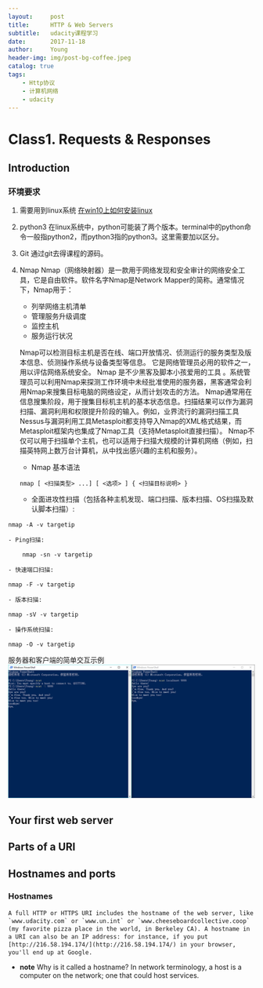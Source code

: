 ```yaml
---
layout:     post
title:      HTTP & Web Servers
subtitle:   udacity课程学习
date:       2017-11-18
author:     Young
header-img: img/post-bg-coffee.jpeg
catalog: true
tags:
    - Http协议
    - 计算机网络
    - udacity
---
```


# Class1. Requests & Responses

## Introduction

### 环境要求

1. 需要用到linux系统
	[在win10上如何安装linux](https://msdn.microsoft.com/en-us/commandline/wsl/install-win10)

2. python3
	在linux系统中，python可能装了两个版本。terminal中的python命令一般指python2，而python3指的python3。这里需要加以区分。

3. Git
	通过git去得课程的源码。

4. Nmap
	Nmap（网络映射器）是一款用于网络发现和安全审计的网络安全工具，它是自由软件。软件名字Nmap是Network Mapper的简称。通常情况下，Nmap用于：
	- 列举网络主机清单
	- 管理服务升级调度
	- 监控主机
	- 服务运行状况

	Nmap可以检测目标主机是否在线、端口开放情况、侦测运行的服务类型及版本信息、侦测操作系统与设备类型等信息。 它是网络管理员必用的软件之一，用以评估网络系统安全。
	Nmap 是不少黑客及脚本小孩爱用的工具 。系统管理员可以利用Nmap来探测工作环境中未经批准使用的服务器，黑客通常会利用Nmap来搜集目标电脑的网络设定，从而计划攻击的方法。
	Nmap通常用在信息搜集阶段，用于搜集目标机主机的基本状态信息。扫描结果可以作为漏洞扫描、漏洞利用和权限提升阶段的输入。例如，业界流行的漏洞扫描工具Nessus与漏洞利用工具Metasploit都支持导入Nmap的XML格式结果，而Metasploit框架内也集成了Nmap工具（支持Metasploit直接扫描）。
	Nmap不仅可以用于扫描单个主机，也可以适用于扫描大规模的计算机网络（例如，扫描英特网上数万台计算机，从中找出感兴趣的主机和服务）。

	- Nmap 基本语法
	```
	nmap [ <扫描类型> ...] [ <选项> ] { <扫描目标说明> }
	```

	- 全面进攻性扫描（包括各种主机发现、端口扫描、版本扫描、OS扫描及默认脚本扫描）:
```
nmap -A -v targetip
```

	- Ping扫描:
```
	nmap -sn -v targetip
```

	- 快速端口扫描:
```
nmap -F -v targetip
```

	- 版本扫描:
```
nmap -sV -v targetip 
```

	- 操作系统扫描:
```
nmap -O -v targetip
```

服务器和客户端的简单交互示例
	![服务器和客户端的简单交互示例](/img/in_post/HTTP-WebServer_pic/01.png)

## Your first web server

## Parts of a URI

## Hostnames and ports

### Hostnames

	A full HTTP or HTTPS URI includes the hostname of the web server, like `www.udacity.com` or `www.un.int` or `www.cheeseboardcollective.coop` (my favorite pizza place in the world, in Berkeley CA). A hostname in a URI can also be an IP address: for instance, if you put [http://216.58.194.174/](http://216.58.194.174/) in your browser, you'll end up at Google.
- **note**
	Why is it called a hostname? In network terminology, a host is a computer on the network; one that could host services.